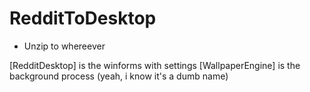 # RedditToDesktop
- Unzip to whereever

[RedditDesktop] is the winforms with settings
[WallpaperEngine] is the background process (yeah, i know it's a dumb name)
